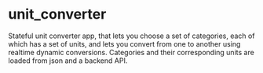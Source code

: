 # unit_converter

Stateful unit converter app, that lets you choose a set of categories, each of which has a set of units, and lets you convert from one to another using realtime dynamic conversions. Categories and their corresponding units are loaded from json and a backend API.